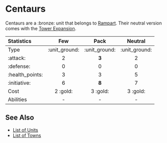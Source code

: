 # Centaurs

Centaurs are a :bronze: unit that belongs to [Rampart](../towns/rampart.md).
Their neutral version comes with the [Tower Expansion](../content.md).


| Statistics | Few | Pack | Neutral |
| :--- | :---: | :---: | :---: |
| Type | :unit_ground: | :unit_ground: | :unit_ground: |
| :attack: | 2 | **3** | 2 |
| :defense: | 0 | 0 | 0 |
| :health_points: | 3 | 3 | 5 |
| :initiative: | 6 | **8** | 7 |
| Cost | 2 :gold: | 3 :gold: | 3 :gold: |
| Abilities | - | - | - |


## See Also

- [List of Units](../units.md)
- [List of Towns](../towns.md)

